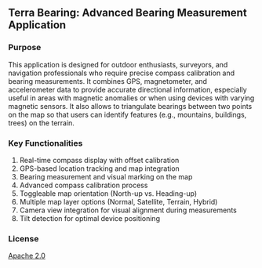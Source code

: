 ## Terra Bearing: Advanced Bearing Measurement Application

### Purpose
This application is designed for outdoor enthusiasts, surveyors, and navigation professionals who require precise compass calibration and bearing measurements. It combines GPS, magnetometer, and accelerometer data to provide accurate directional information, especially useful in areas with magnetic anomalies or when using devices with varying magnetic sensors. It also allows to  triangulate bearings between two points on the map so that users can identify features (e.g., mountains, buildings, trees) on the terrain.

### Key Functionalities
1. Real-time compass display with offset calibration
2. GPS-based location tracking and map integration
3. Bearing measurement and visual marking on the map
4. Advanced compass calibration process
5. Toggleable map orientation (North-up vs. Heading-up)
6. Multiple map layer options (Normal, Satellite, Terrain, Hybrid)
7. Camera view integration for visual alignment during measurements
8. Tilt detection for optimal device positioning

### License
[Apache 2.0](LICENSE)

